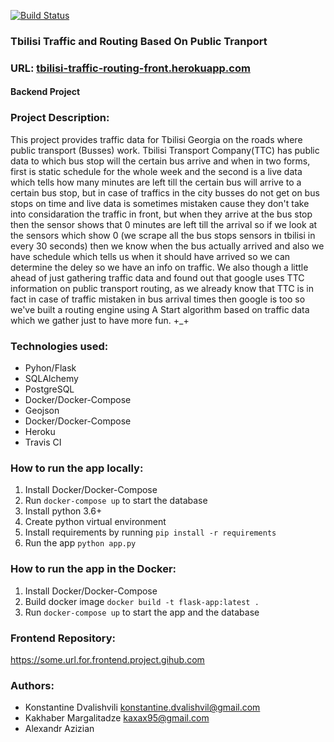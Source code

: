 [![Build Status](https://travis-ci.com/kokadva/tbilisi-routing.svg?token=yDxn9zNRxpnup5E9sDUM&branch=master)](https://travis-ci.com/kokadva/tbilisi-routing)

### Tbilisi Traffic and Routing Based On Public Tranport

### URL: [tbilisi-traffic-routing-front.herokuapp.com](https://tbilisi-traffic-routing-front.herokuapp.com/)

#### Backend Project

### Project Description:
This project provides traffic data for Tbilisi Georgia on the roads
where public transport (Busses) work. Tbilisi Transport Company(TTC) has
public data to which bus stop will the certain bus arrive and when in
two forms, first is static schedule for the whole week and the second
is a live data which tells how many minutes are left till the certain
bus will arrive to a certain bus stop, but in case of traffics in the
city busses do not get on bus stops on time and live data is sometimes
mistaken cause they don't take into considaration the traffic in front,
but when they arrive at the bus stop then the sensor shows that 0
minutes are left till the arrival so if we look at the sensors which
show 0 (we scrape all the bus stops sensors in tbilisi in every 30
seconds) then we know when the bus actually arrived and also we have
schedule which tells us when it should have arrived so we can determine
the deley so we have an info on traffic. We also though a little ahead
of just gathering traffic data and found out that google uses TTC
information on public transport routing, as we already know that TTC
is in fact in case of traffic mistaken in bus arrival times then google
is too so we've built a routing engine using A Start algorithm based on
traffic data which we gather just to have more fun. +_+

### Technologies used:
* Pyhon/Flask
* SQLAlchemy
* PostgreSQL
* Docker/Docker-Compose
* Geojson
* Docker/Docker-Compose
* Heroku
* Travis CI

### How to run the app locally:
1. Install Docker/Docker-Compose
2. Run `docker-compose up` to start the database
3. Install python 3.6+
4. Create python virtual environment
5. Install requirements by running `pip install -r requirements`
6. Run the app `python app.py`

### How to run the app in the Docker:
1. Install Docker/Docker-Compose
2. Build docker image `docker build -t flask-app:latest .`
3. Run `docker-compose up` to start the app and the database

### Frontend Repository:
https://some.url.for.frontend.project.gihub.com

### Authors:
* Konstantine Dvalishvili konstantine.dvalishvil@gmail.com
* Kakhaber Margalitadze kaxax95@gmail.com
* Alexandr Azizian